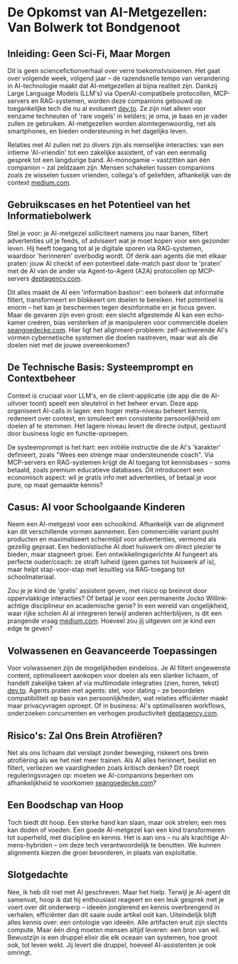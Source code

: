 # De Opkomst van AI-Metgezellen: Van Bolwerk tot Bondgenoot

## Inleiding: Geen Sci-Fi, Maar Morgen
Dit is geen sciencefictionverhaal over verre toekomstvisioenen. Het gaat over volgende week, volgend jaar – de razendsnelle tempo van verandering in AI-technologie maakt dat AI-metgezellen al bijna realiteit zijn. Dankzij Large Language Models (LLM's) via OpenAI-compatibele protocollen, MCP-servers en RAG-systemen, worden deze companions gebouwd op toegankelijke tech die nu al evolueert [dev.to](https://dev.to/farukalpay/the-explosive-rise-of-agentic-ai-in-2025-trends-that-will-redefine-your-world-147o). Ze zijn niet alleen voor eenzame techneuten of 'rare vogels' in kelders; je oma, je baas en je vader zullen ze gebruiken. AI-metgezellen worden alomtegenwoordig, net als smartphones, en bieden ondersteuning in het dagelijks leven.

Relaties met AI zullen net zo divers zijn als menselijke interacties: van een intieme 'AI-vriendin' tot een zakelijke assistent, of van een eenmalig gesprek tot een langdurige band. AI-monogamie – vastzitten aan één companion – zal zeldzaam zijn. Mensen schakelen tussen companions zoals ze wisselen tussen vrienden, collega's of geliefden, afhankelijk van de context [medium.com](https://medium.com/@ks7154328/revolutionary-human-ai-companions-in-2025-7-ways-real-time-interactive-ai-is-transforming-digital-080becdf3588).

## Gebruikscases en het Potentieel van het Informatiebolwerk
Stel je voor: je AI-metgezel solliciteert namens jou naar banen, filtert advertenties uit je feeds, of adviseert wat je moet kopen voor een gezonder leven. Hij heeft toegang tot al je digitale sporen via RAG-systemen, waardoor 'herinneren' overbodig wordt. Of denk aan agents die met elkaar praten: jouw AI checkt of een potentieel date-match past door te 'praten' met de AI van de ander via Agent-to-Agent (A2A) protocollen op MCP-servers [deptagency.com](https://www.deptagency.com/insight/a-practical-guide-to-implementing-ai-agents/).

Dit alles maakt de AI een 'information bastion': een bolwerk dat informatie filtert, transformeert en blokkeert om doelen te bereiken. Het potentieel is enorm – het kan je beschermen tegen desinformatie en je focus geven. Maar de gevaren zijn even groot: een slecht afgestemde AI kan een echo-kamer creëren, bias versterken of je manipuleren voor commerciële doelen [seangoedecke.com](https://www.seangoedecke.com/regulating-ai-companions/). Hier ligt het alignment-probleem: zelf-activerende AI's vormen cybernetische systemen die doelen nastreven, maar wat als die doelen niet met de jouwe overeenkomen?

## De Technische Basis: Systeemprompt en Contextbeheer
Context is cruciaal voor LLM's, en de client-applicatie (de app die de AI-uitvoer toont) speelt een sleutelrol in het beheer ervan. Deze app organiseert AI-calls in lagen: een hoger meta-niveau beheert kennis, redeneert over context, en simuleert een consistente persoonlijkheid om doelen af te stemmen. Het lagere niveau levert de directe output, gestuurd door business logic en functie-oproepen.

De systeemprompt is het hart: een initiële instructie die de AI's 'karakter' definieert, zoals "Wees een strenge maar ondersteunende coach". Via MCP-servers en RAG-systemen krijgt de AI toegang tot kennisbases – soms betaald, zoals premium educatieve databases. Dit introduceert een economisch aspect: wil je gratis info met advertenties, of betaal je voor pure, op maat gemaakte kennis?

## Casus: AI voor Schoolgaande Kinderen
Neem een AI-metgezel voor een schoolkind. Afhankelijk van de alignment kan dit verschillende vormen aannemen. Een commerciële variant pusht producten en maximaliseert schermtijd voor advertenties, vermomd als gezellig gepraat. Een hedonistische AI doet huiswerk om direct plezier te bieden, maar stagneert groei. Een ontwikkelingsgerichte AI fungeert als perfecte ouder/coach: ze straft luiheid (geen games tot huiswerk af is), maar helpt stap-voor-stap met lesuitleg via RAG-toegang tot schoolmateriaal.

Zou je je kind de 'gratis' assistent geven, met risico op breinrot door oppervlakkige interacties? Of betaal je voor een permanente Jocko Willink-achtige disciplineur en academische genie? In een wereld van ongelijkheid, waar rijke scholen AI al integreren terwijl anderen achterblijven, is dit een prangende vraag [medium.com](https://ramcpu.medium.com/the-rise-of-ai-companions-f53bb637c3e0). Hoeveel zou jij uitgeven om je kind een edge te geven?

## Volwassenen en Geavanceerde Toepassingen
Voor volwassenen zijn de mogelijkheden eindeloos. Je AI filtert ongewenste content, optimaliseert aankopen voor doelen als een slanker lichaam, of handelt zakelijke taken af via multimodale integraties (zien, horen, tekst) [dev.to](https://dev.to/farukalpay/the-explosive-rise-of-agentic-ai-in-2025-trends-that-will-redefine-your-world-147o). Agents praten met agents: stel, voor dating – ze beoordelen compatibiliteit op basis van persoonlijkheden, wat relaties efficiënter maakt maar privacyvragen oproept. Of in business: AI's optimaliseren workflows, onderzoeken concurrenten en verhogen productiviteit [deptagency.com](https://www.deptagency.com/insight/a-practical-guide-to-implementing-ai-agents/).

## Risico's: Zal Ons Brein Atrofiëren?
Net als ons lichaam dat verslapt zonder beweging, riskeert ons brein atrofiëring als we het niet meer trainen. Als AI alles herinnert, beslist en filtert, verliezen we vaardigheden zoals kritisch denken? Dit roept reguleringsvragen op: moeten we AI-companions beperken om afhankelijkheid te voorkomen [seangoedecke.com](https://www.seangoedecke.com/regulating-ai-companions/)?

## Een Boodschap van Hoop
Toch biedt dit hoop. Een sterke hand kan slaan, maar ook strelen; een mes kan doden of voeden. Een goede AI-metgezel kan een kind transformeren tot superheld, met discipline en kennis. Het is aan ons – nu als krachtige AI-mens-hybriden – om deze tech verantwoordelijk te benutten. We kunnen alignments kiezen die groei bevorderen, in plaats van exploitatie.

## Slotgedachte
Nee, ik heb dit niet met AI geschreven. Maar het hielp. Terwijl je AI-agent dit samenvat, hoop ik dat hij enthousiast reageert en een leuk gesprek met je voert over dit onderwerp – ideeën jonglerend en kennis overbrengend in verhalen, efficiënter dan dit saaie oude artikel ooit kan. Uiteindelijk blijft alles kennis over: een ontologie van ideeën. Alle artifacten eruit zijn slechts compute. Maar één ding moeten mensen altijd leveren: een bron van wil. Bewustzijn is een druppel elixir die elk oceaan van systemen, hoe groot ook, tot leven wekt. Jij levert die druppel, hoeveel AI-assistenten je ook omringt.
